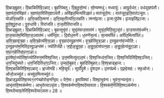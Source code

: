 

  
वि॒भ्राड्बृ॒॒हत्। वि॒भ्राळिति॑वि॒ऽभ्राट्। बृ॒हत्पि॑बतु। पि॒ब॒तु॒सो॒म्यं। सो॒म्यम्मधु॑। मध्वायु॑:। आयु॒र्दध॑त्। दध॑द्य॒ज्ञप॑तौ। य॒ज्ञप॑ता॒ववि॑हृतं। य॒ज्ञप॑ता॒विति॑य॒ज्ञऽप॑तौ। अवि॑हृत॒मित्यवि॑ऽहृतं॥ वात॑जूतो॒य:। वात॑जूत॒इति॒वात॑ऽजूत:। योअ॑भि॒रक्ष॑ति। अ॒भि॒रक्ष॑ति॒त्मना॑। अ॒भि॒रक्ष॒तीत्य॑भि॒ऽरक्ष॑ति। त्मना॑प्र॒जा:। प्र॒जा:पु॑पोष। प्र॒जाइति॑प्र॒ऽजा:। पु॒पो॒ष॒पु॒रु॒धा। पु॒रु॒धावि। विरा॑जति। रा॒ज॒तीति॑राजति॥  
वि॒भ्राड्बृ॒॒हत्। वि॒भ्राळिति॑वि॒ऽभ्राट्। बृ॒हत्सुभृ॑तं। सुभृ॑तंवाज॒सात॑मं। सुभृ॑त॒मिति॒सुऽभृ॑तं। वा॒ज॒सात॑मं॒धर्म॑न्। वा॒ज॒सात॑म॒मिति॑वा॒ज॒ऽसात॑मं। धर्म॑न्दि॒व:। दि॒वोध॒रुणॆ॑। ध॒रुणॆ॑स॒त्यं। स॒त्यमर्पि॑तं। अर्पि॑त॒मित्यर्पि॑तं॥ अ॒मि॒त्र॒हावृ॑त्र॒हा। अ॒मि॒त्र॒हेत्य॑मि॒त्र॒ऽहा। वृ॒त्र॒हाद॑स्यु॒हन्त॑मं। वृ॒त्र॒हेति॑वृ॒त्र॒ऽहा। द॒स्यु॒हन्त॑मं॒ज्योति॑:। द॒स्यु॒हन्त॑म॒मिति॑द॒स्यु॒ऽहन्त॑मं। ज्योति॑र्जज्ञे। ज॒ज्ञे॒अ॒सु॒र॒हा। अ॒सु॒र॒हास॑पत्न॒हा। अ॒सु॒र॒हेत्य॑सु॒र॒ऽहा। स॒प॒त्न॒हेति॑स॒प॒त्न॒ऽहा॥  
इ॒दंश्रेष्ठं॒ज्योति॑षां॒ज्योति॑रुत्त॒मंवि॑श्व॒जित्। उ॒त्त॒ममित्यु॑त्ऽत॒मं। वि॒श्व॒जिध्द॑न॒जित्। वि॒श्व॒जिदिति॑वि॒श्व॒ऽजित्। ध॒न॒जिदु॑च्यते। ध॒न॒जिदिति॑ध॒न॒ऽजित्। उ॒च्य॒ते॒बृ॒हत्। बृ॒हदिति॑बृ॒हत्॥ वि॒श्व॒भ्राड्भ्रा॒ज:। वि॒श्व॒भ्राळिति॑वि॒श्व॒ऽभ्राट्। भ्रा॒जोमहि॑। महि॒सूर्य॑:। सूर्यो॑दृ॒शे। दृ॒शउ॒रु। उ॒रुप॑प्रथे। प॒प्र॒थे॒सह॑:। सह॒ओज॑:। ओजो॒अच्यु॑तं। अच्यु॑त॒मित्यच्यु॑तं॥  
वि॒भ्राज॒ञ्ज्योति॑षा॒स्व१॒॑रग॑च्छोरोच॒नन्दि॒व:॥ येने॒मा। इ॒माविश्वा॑। विश्वा॒भुव॑ना। भुव॑ना॒न्याभृ॑ता। आभृ॑तावि॒श्वक॑र्मणा। आभृ॒तेत्याऽभृ॑ता। वि॒श्वक॑र्मणावि॒श्वदे॑व्यावता। वि॒श्वक॑र्म॒णॆति॑वि॒श्वऽक॑र्मणा। वि॒श्वदे॑व्याव॒तेति॑वि॒श्वदे॑व्याऽवता॥ 28 ॥  
